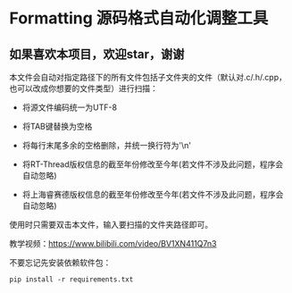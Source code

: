 # Formatting 源码格式自动化调整工具

## 如果喜欢本项目，欢迎star，谢谢

本文件会自动对指定路径下的所有文件包括子文件夹的文件（默认对.c/.h/.cpp，也可以改成你想要的文件类型）进行扫描：

- 将源文件编码统一为UTF-8

- 将TAB键替换为空格


- 将每行末尾多余的空格删除，并统一换行符为'\n'
- 将RT-Thread版权信息的截至年份修改至今年(若文件不涉及此问题，程序会自动忽略)
- 将上海睿赛德版权信息的截至年份修改至今年(若文件不涉及此问题，程序会自动忽略)


使用时只需要双击本文件，输入要扫描的文件夹路径即可。



教学视频：https://www.bilibili.com/video/BV1XN411Q7n3



不要忘记先安装依赖软件包：

```shell
pip install -r requirements.txt
```

